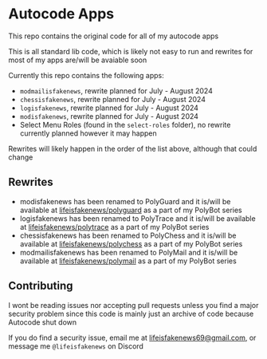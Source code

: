 # Autocode Apps

This repo contains the original code for all of my autocode apps

This is all standard lib code, which is likely not easy to run and rewrites for most of my apps are/will be avaiable soon

Currently this repo contains the following apps:
- `modmailisfakenews`, rewrite planned for July - August 2024
- `chessisfakenews`, rewrite planned for July - August 2024
- `logisfakenews`, rewrite planned for July - August 2024
- `modisfakenews`, rewrite planned for July - August 2024
- Select Menu Roles (found in the `select-roles` folder), no rewrite currently planned however it may happen

Rewrites will likely happen in the order of the list above, although that could change

## Rewrites

- modisfakenews has been renamed to PolyGuard and it is/will be available at  [lifeisfakenews/polyguard](https://github.com/lifeisfakenews/polyguard) as a part of my PolyBot series
- logisfakenews has been renamed to PolyTrace and it is/will be available at  [lifeisfakenews/polytrace](https://github.com/lifeisfakenews/polytrace) as a part of my PolyBot series
- chessisfakenews has been renamed to PolyChess and it is/will be available at  [lifeisfakenews/polychess](https://github.com/lifeisfakenews/polychess) as a part of my PolyBot series
- modmailisfakenews has been renamed to PolyMail and it is/will be available at  [lifeisfakenews/polymail](https://github.com/lifeisfakenews/polymail) as a part of my PolyBot series

## Contributing

I wont be reading issues nor accepting pull requests unless you find a major security problem since this code is mainly just an archive of code because Autocode shut down

If you do find a security issue, email me at lifeisfakenews69@gmail.com, or message me `@lifeisfakenews` on Discord
